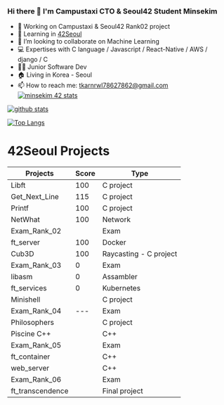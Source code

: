 <!--
**Mins97/Mins97** is a ✨ _special_ ✨ repository because its `README.md` (this file) appears on your GitHub profile.
Here are some ideas to get you started:
-->

### Hi there 👋 I'm Campustaxi CTO & Seoul42 Student Minsekim
- 🔭 Working on Campustaxi & Seoul42 Rank02 project
- 🌱 Learning in [42Seoul](https://42seoul.kr/)
- 👯 I’m looking to collaborate on Machine Learning
- 💻 Expertises with C language / Javascript / React-Native / AWS / django / C
- 👨‍💻 Junior Software Dev 
- 🏠 Living in Korea - Seoul
- 📫 How to reach me: tkarnrwl78627862@gmail.com
[![minsekim 42 stats](https://badge42.herokuapp.com/api/stats/minsekim)](https://github.com/JaeSeoKim/badge42)

[![github stats](https://github-readme-stats.vercel.app/api?username=mins97&count_private=true&show_icons=true&theme=dark)](https://github.com/mins97/github-readme-stats)

[![Top Langs](https://github-readme-stats.vercel.app/api/top-langs/?username=mins97&layout=compact&exclude_repo=ft_server&langs_count=15&theme=highcontrast)](https://github.com/mins97/github-readme-stats)

# 42Seoul Projects

|   Projects	|  Score	| Type |
|---	|---	|--- |
| Libft | 100 | C project |
| Get_Next_Line	| 115 | C project |
| Printf	| 100 | C project |
| NetWhat | 100 | Network |
| Exam_Rank_02 |  | Exam |
| ft_server | 100 | Docker |
| Cub3D | 100 | Raycasting - C project |
| Exam_Rank_03 | 0 | Exam |
| libasm | 0 | Assambler |
| ft_services | 0 | Kubernetes |
| Minishell |  | C project |
| Exam_Rank_04 | --- | Exam |
| Philosophers |  | C project |
| Piscine C++ |  | C++ |
| Exam_Rank_05 |  | Exam |
| ft_container | | C++ |
| web_server | | C++ |
| Exam_Rank_06 |  | Exam |
| ft_transcendence | | Final project |
